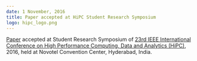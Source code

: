 ```yaml
---
date: 1 November, 2016
title: Paper accepted at HiPC Student Research Symposium
logo: hipc_logo.png
---
```


[Paper](./assets/files/HiPC-SRS9_paper_37.pdf) accepted at Student Research Symposium of [23rd IEEE International Conference on High Performance Computing, Data and Analytics (HiPC)](https://hipc.org/hipc2016/), 2016, held at Novotel Convention Center, Hyderabad, India.